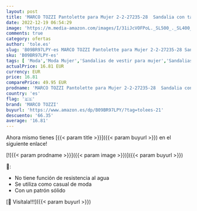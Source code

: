 ```yaml
---
layout: post
title: 'MARCO TOZZI Pantolette para Mujer 2-2-27235-28  Sandalia con talón  Negro y Crema  38 EU'
date: 2022-12-19 06:54:29
image: 'https://m.media-amazon.com/images/I/31iJcVOFPoL._SL500_._SL400_.jpg'
comments: true
category: ofertas
author: 'tole.es'
slug: 'B09BR97LPY-es MARCO TOZZI Pantolette para Mujer 2-2-27235-28 Sandalia...'
sku: 'B09BR97LPY-es'
tags: [ 'Moda','Moda Mujer','Sandalias de vestir para mujer','Sandalias y palas de mujer','Zapatos para mujer','marco tozzi','sandalia','🇪🇸', ]
actualPrice: 16.81 EUR
currency: EUR
price: 16.81
comparePrice: 49.95 EUR
prodname: 'MARCO TOZZI Pantolette para Mujer 2-2-27235-28  Sandalia con talón  Negro y Crema  38 EU'
country: 'es'
flag: '🇪🇸'
brand: 'MARCO TOZZI'
buyurl: 'https://www.amazon.es/dp/B09BR97LPY/?tag=tolees-21'
descuento: '66.35'
average: '16.81'
---
```


Ahora mismo tienes [{{< param title >}}]({{< param buyurl >}}) en el siguiente enlace!

[![{{< param prodname >}}]({{< param image >}})]({{< param buyurl >}})

🔎:

- No tiene función de resistencia al agua
- Se utiliza como casual de moda
- Con un patrón sólido

[🛒 Visítala!!!]({{< param buyurl >}})

